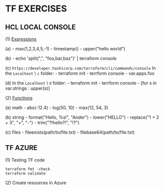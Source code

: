 # TF EXERCISES

## HCL LOCAL CONSOLE

(1) [Expressions](https://developer.hashicorp.com/terraform/language/expressions)

  (a)
    - max(1,2,3,4,5,-1)
    - timestamp()
    - upper("hello world")
  
  (b)
    - echo 'split(",", "foo,bar,baz")' | terraform console

  (c) `https://developer.hashicorp.com/terraform/cli/commands/console`
  In the `Localhost` \ `c` folder:
    - terraform init
    - terrform console
    - var.apps.foo

  (d)
  In the `Localhost` \ `d` folder:
    - terraform init
    - terrform console
    - [for s in var.strings : upper(s)]

(2) [Functions](https://developer.hashicorp.com/terraform/language/functions)

  (a) math
    - abs(-12.4)
    - log(50, 10)
    - max(12, 54, 3)

  (b) string
    - format("Hello, %s!", "Ander")
    - lower("HELLO")
    - replace("1 + 2 + 3", "+", "-")
    - trim("?!hello?!", "!?")

  (c) files
    - fileexists(path/to/file.txt)
    - filebase64(path/to/file.txt)

## TF AZURE

(1) Testing TF code

    terraform fmt -check
    terraform validate

(2) Create resources in Azure
